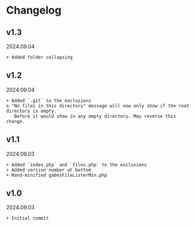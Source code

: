 # Changelog

## v1.3
2024.09.04
```
+ Added folder collapsing
```

## v1.2
2024.09.04
```
+ Added `.git` to the exclusions
o "No files in this directory" message will now only show if the root directory is empty.
   Before it would show in any empty directory. May reverse this change.
```

## v1.1
2024.09.03
```
+ Added `index.php` and `files.php` to the exclusions
+ Added version number at bottom
+ Hand-minified gabesFileListerMin.php 
```

## v1.0
2024.09.03
```
+ Initial commit
```